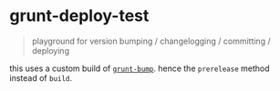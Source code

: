 # grunt-deploy-test

> playground for version bumping / changelogging / committing / deploying

this uses a custom build of [`grunt-bump`](https://github.com/kuatsure/grunt-bump). hence the `prerelease` method instead of `build`.
